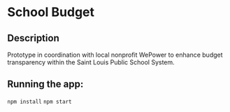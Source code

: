 # School Budget

## Description

Prototype in coordination with local nonprofit WePower to enhance budget transparency within the Saint Louis Public School System.

## Running the app:
`npm install`
`npm start`
